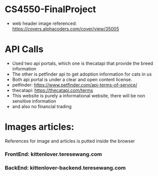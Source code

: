 # CS4550-FinalProject
- web header image referenced: https://covers.alphacoders.com/cover/view/35005

# API Calls
- Used two api portals, which one is thecatapi that provide the breed information
- The other is petfinder api to get adoption information for cats in us
- Both api portal is under a clear and open content license.
- petfinder: https://www.petfinder.com/api-terms-of-service/
- thecatapi: https://thecatapi.com/terms
- This website is purely a informational website, there will be non sensitive information
- and also no financial trading

# Images articles:
References for image and articles is putted inside the browser

### FrontEnd: kittenlover.teresewang.com
### BackEnd: kittenlover-backend.teresewang.com
